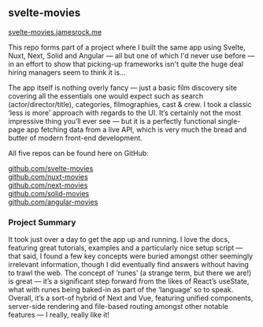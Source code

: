 ## svelte-movies

[svelte-movies.jamesrock.me](https://svelte-movies.jamesrock.me)

This repo forms part of a project where I built the same app using Svelte, Nuxt, Next, Solid and Angular — all but one of which I'd never use before — in an effort to show that picking-up frameworks isn't quite the huge deal hiring managers seem to think it is...

The app itself is nothing overly fancy — just a basic film discovery site covering all the essentials one would expect such as search (actor/director/title), categories, filmographies, cast & crew. I took a classic ‘less is more’ approach with regards to the UI. It’s certainly not the most impressive thing you’ll ever see — but it is a perfectly functional single-page app fetching data from a live API, which is very much the bread and butter of modern front-end development.

All five repos can be found here on GitHub:

[github.com/svelte-movies](https://github.com/jamesrock/svelte-movies)  
[github.com/nuxt-movies](https://github.com/jamesrock/nuxt-movies)  
[github.com/next-movies](https://github.com/jamesrock/nextjs-movies)  
[github.com/solid-movies](https://github.com/jamesrock/solid-movies)  
[github.com/angular-movies](https://github.com/jamesrock/angular-movies)  

### Project Summary

It took just over a day to get the app up and running. I love the docs, featuring great tutorials, examples and a particularly nice setup script — that said, I found a few key concepts were buried amongst other seemingly irrelevant information, though I did eventually find answers without having to trawl the web. The concept of ‘runes’ (a strange term, but there we are!) is great — it’s a significant step forward from the likes of React’s useState, what with runes being baked-in as part of the ‘language’ so to speak. Overall, it’s a sort-of hybrid of Next and Vue, featuring unified components, server-side rendering and file-based routing amongst other notable features — I really, really like it!
